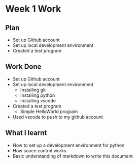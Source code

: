 # Week 1 Work
## Plan
- Set up Github account
- Set up local development environment
- Created a test program
## Work Done
- Set up Github account
- Set up local development environment
  - Installing git
  - Installing python
  - Installing vscode
- Created a test program
  - Simple HelloWorld program
- Used vscode to push to my github account
## What I learnt
- How to set up a development environment for python
- How souce control works
- Basic understanding of markdown to write this document
